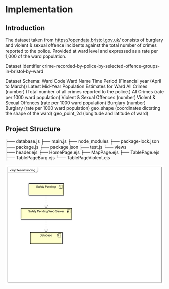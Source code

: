 # Implementation


## Introduction
The dataset taken from https://opendata.bristol.gov.uk/ consists of burglary and violent & sexual offence incidents against the total number of crimes reported to the police. Provided at ward level and expressed as a rate per 1,000 of the ward population.

Dataset Identifier
crime-recorded-by-police-by-selected-offence-groups-in-bristol-by-ward

Dataset Schema:
Ward Code
Ward Name
Time Period (Financial year (April to March))
Latest Mid-Year Population Estimates for Ward
All Crimes (number) (Total number of all crimes reported to the police.)
All Crimes (rate per 1000 ward population)
Violent & Sexual Offences (number)
Violent & Sexual Offences (rate per 1000 ward population)
Burglary (number)
Burglary (rate per 1000 ward population)
geo_shape (coordinates dictating the shape of the ward)
geo_point_2d (longitude and latitude of ward)

## Project Structure
├── database.js
├── main.js
├── node_modules
├── package-lock.json
├── package.js
├── package.json
├── test.js
└── views   
    ├── header.ejs
    ├── HomePage.ejs
    ├── MapPage.ejs
    ├── TablePage.ejs
    ├── TablePageBurg.ejs
    └── TablePageViolent.ejs


![Component Diagram](images/componentdiagram.png)

